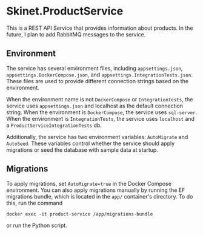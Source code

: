 ﻿# Skinet.ProductService
This is a REST API Service that provides information about products. In the future, I plan to add RabbitMQ messages to the service.

## Environment
The service has several environment files, including `appsettings.json`, `appsettings.DockerCompose.json`, and `appsettings.IntegrationTests.json`. These files are used to provide different connection strings based on the environment.

When the environment name is not `DockerCompose` or `IntegrationTests`, the service uses `appsettings.json` and localhost as the default connection string. When the environment is `DockerCompose`, the service uses `sql-server`. When the environment is `IntegrationTests`, the service uses `localhost` and a `ProductServiceIntegrationTests` db.

Additionally, the service has two environment variables: `AutoMigrate` and `AutoSeed`. These variables control whether the service should apply migrations or seed the database with sample data at startup.

## Migrations

To apply migrations, set `AutoMigrate=true` in the Docker Compose environment. You can also apply migrations manually by running the EF migrations bundle, which is located in the `app/` container's directory. To do this, run the command 
```
docker exec -it product-service /app/migrations-bundle
```
or run the Python script.